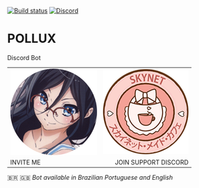 
[![Build status](https://ci.appveyor.com/api/projects/status/3xkseko9xxdoqfh9/branch/appveyor?svg=true)](https://ci.appveyor.com/project/LucasFlicky/polluxbot/branch/master)
[![Discord](https://discordapp.com/api/guilds/277391723322408960/widget.png)](https://discord.gg/ay48h7Q)


# **POLLUX**
Discord Bot

|     |    |
|:-------------|-------------:|
| [![Pollux](./avis/7.png)](https://discordapp.com/oauth2/authorize?client_id=271394014358405121&scope=bot&permissions=2121661559)                     |                [![Pollux](./avis/skynet.png)](https://discord.gg/ay48h7Q)        | 
|  INVITE ME   |  JOIN SUPPORT DISCORD  |

🇧🇷 🇬🇧 *Bot available in Brazilian Portuguese and English*

